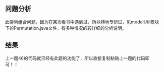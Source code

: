 ## 问题分析
此排列组合问题，因为在某次看书中遇到过，所以特地专研过，见modelUtil模块下的Permutation.java文件，有多种情况的较详细的分析说明。
## 结果
上一题46的代码就已经有此题的功能了，所以直接复制粘贴上一题的代码即可！！